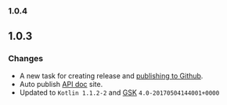 ### 1.0.4

## 1.0.3

### Changes

* A new task for creating release and [publishing to Github](https://help.github.com/articles/creating-releases/).
* Auto publish [API doc](https://sureshg.github.io/InstallCerts/) site.
* Updated to `Kotlin 1.1.2-2` and [GSK](https://github.com/gradle/gradle-script-kotlin) `4.0-20170504144001+0000`
